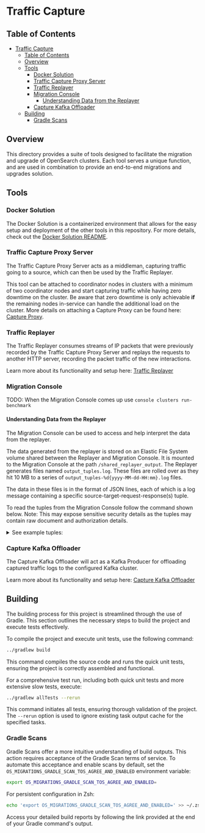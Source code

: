 # Traffic Capture

## Table of Contents

- [Traffic Capture](#traffic-capture)
  - [Table of Contents](#table-of-contents)
  - [Overview](#overview)
  - [Tools](#tools)
    - [Docker Solution](#docker-solution)
    - [Traffic Capture Proxy Server](#traffic-capture-proxy-server)
    - [Traffic Replayer](#traffic-replayer)
    - [Migration Console](#migration-console)
      - [Understanding Data from the Replayer](#understanding-data-from-the-replayer)
    - [Capture Kafka Offloader](#capture-kafka-offloader)
  - [Building](#building)
    - [Gradle Scans](#gradle-scans)

## Overview

This directory provides a suite of tools designed to facilitate the migration and upgrade of OpenSearch clusters. 
Each tool serves a unique function, and are used in combination to provide an end-to-end migrations and upgrades solution.

## Tools

### Docker Solution

The Docker Solution is a containerized environment that allows for the easy setup and deployment of the other tools in this repository.
For more details, check out the [Docker Solution README](dockerSolution/README.md).

### Traffic Capture Proxy Server

The Traffic Capture Proxy Server acts as a middleman, capturing traffic going to a source, which can then be used by the Traffic Replayer.

This tool can be attached to coordinator nodes in clusters with a minimum of two coordinator nodes and start capturing traffic
while having zero downtime on the cluster. Be aware that zero downtime is only achievable **if** the remaining nodes in-service can handle the additional load on the cluster. 
More details on attaching a Capture Proxy can be found here: [Capture Proxy](trafficCaptureProxyServer/README.md).

### Traffic Replayer

The Traffic Replayer consumes streams of IP packets that were previously recorded by the Traffic Capture Proxy Server and replays the requests to another HTTP
server, recording the packet traffic of the new interactions.

Learn more about its functionality and setup here: [Traffic Replayer](trafficReplayer/README.md)

### Migration Console

TODO: When the Migration Console comes up use `console clusters run-benchmark` 

#### Understanding Data from the Replayer

The Migration Console can be used to access and help interpret the data from the replayer.

The data generated from the replayer is stored on an Elastic File System volume shared between the Replayer and Migration Console.
It is mounted to the Migration Console at the path `/shared_replayer_output`. The Replayer generates files named `output_tuples.log`.
These files are rolled over as they hit 10 MB to a series of `output_tuples-%d{yyyy-MM-dd-HH:mm}.log` files.

The data in these files is in the format of JSON lines, each of which is a log message containing a specific source-target-request-response(s) tuple.

To read the tuples from the Migration Console follow the command shown below.
Note: This may expose sensitive security details as the tuples may contain raw document and authorization details.

<details>
<summary>See example tuples:</summary>

```sh
$ cat /shared-logs-output/traffic-replayer-default/*/tuples/tuples.log | jq
{
  "sourceRequest": {
    "Host": [
      "localhost:9200"
    ],
    "Authorization": [
      "Basic YWRtaW46YWRtaW4="
    ],
    "User-Agent": [
      "curl/8.7.1"
    ],
    "Accept": [
      "*/*"
    ],
    "Request-URI": "/",
    "Method": "GET",
    "HTTP-Version": "HTTP/1.1",
    "payload": {
      "inlinedBase64Body": ""
    }
  },
  "sourceResponse": {
    "content-type": [
      "application/json; charset=UTF-8"
    ],
    "content-length": [
      "538"
    ],
    "HTTP-Version": "HTTP/1.1",
    "Status-Code": 200,
    "Reason-Phrase": "OK",
    "response_time_ms": 10,
    "payload": {
      "inlinedJsonBody": {
        "name": "2383a194365a",
        "cluster_name": "docker-cluster",
        "cluster_uuid": "fhZZvFEiS92srLRLvGXKrA",
        "version": {
          "number": "7.10.2",
          "build_flavor": "oss",
          "build_type": "docker",
          "build_hash": "747e1cc71def077253878a59143c1f785afa92b9",
          "build_date": "2021-01-13T00:42:12.435326Z",
          "build_snapshot": false,
          "lucene_version": "8.7.0",
          "minimum_wire_compatibility_version": "6.8.0",
          "minimum_index_compatibility_version": "6.0.0-beta1"
        },
        "tagline": "You Know, for Search"
      }
    }
  },
  "targetRequest": {
    "Host": [
      "opensearchtarget"
    ],
    "Authorization": [
      "Basic YWRtaW46bXlTdHJvbmdQYXNzd29yZDEyMyE="
    ],
    "User-Agent": [
      "curl/8.7.1"
    ],
    "Accept": [
      "*/*"
    ],
    "Request-URI": "/",
    "Method": "GET",
    "HTTP-Version": "HTTP/1.1",
    "payload": {
      "inlinedBase64Body": ""
    }
  },
  "targetResponses": [
    {
      "content-type": [
        "application/json; charset=UTF-8"
      ],
      "content-length": [
        "568"
      ],
      "HTTP-Version": "HTTP/1.1",
      "Status-Code": 200,
      "Reason-Phrase": "OK",
      "response_time_ms": 112,
      "payload": {
        "inlinedJsonBody": {
          "name": "758b4454da60",
          "cluster_name": "docker-cluster",
          "cluster_uuid": "Uu3orSZ-Tie1Jnq7p-GrVw",
          "version": {
            "distribution": "opensearch",
            "number": "2.15.0",
            "build_type": "tar",
            "build_hash": "61dbcd0795c9bfe9b81e5762175414bc38bbcadf",
            "build_date": "2024-06-20T03:27:32.562036890Z",
            "build_snapshot": false,
            "lucene_version": "9.10.0",
            "minimum_wire_compatibility_version": "7.10.0",
            "minimum_index_compatibility_version": "7.0.0"
          },
          "tagline": "The OpenSearch Project: https://opensearch.org/"
        }
      }
    }
  ],
  "connectionId": "0242acfffe12000b-0000000a-0000000f-d1aa22e30e1211a4-eba39e55.0",
  "numRequests": 1,
  "numErrors": 0
}
{
  "sourceRequest": {
    "Host": [
      "localhost:9200"
    ],
    "Authorization": [
      "Basic YWRtaW46YWRtaW4="
    ],
    "User-Agent": [
      "curl/8.7.1"
    ],
    "Accept": [
      "*/*"
    ],
    "Request-URI": "/_cat/indices",
    "Method": "GET",
    "HTTP-Version": "HTTP/1.1",
    "payload": {
      "inlinedBase64Body": ""
    }
  },
  "sourceResponse": {
    "content-type": [
      "text/plain; charset=UTF-8"
    ],
    "content-length": [
      "162"
    ],
    "HTTP-Version": "HTTP/1.1",
    "Status-Code": 200,
    "Reason-Phrase": "OK",
    "response_time_ms": 12,
    "payload": {
      "inlinedTextBody": "green  open searchguard             KRWtFn0nQwi6BdObOAsCYQ 1 0 8 0 45.4kb 45.4kb\nyellow open sg7-auditlog-2024.10.04 F2PV5IeTT0aVxP_BmuJSaQ 1 1 4 0 57.8kb 57.8kb\n"
    }
  },
  "targetRequest": {
    "Host": [
      "opensearchtarget"
    ],
    "Authorization": [
      "Basic YWRtaW46bXlTdHJvbmdQYXNzd29yZDEyMyE="
    ],
    "User-Agent": [
      "curl/8.7.1"
    ],
    "Accept": [
      "*/*"
    ],
    "Request-URI": "/_cat/indices",
    "Method": "GET",
    "HTTP-Version": "HTTP/1.1",
    "payload": {
      "inlinedBase64Body": ""
    }
  },
  "targetResponses": [
    {
      "content-type": [
        "text/plain; charset=UTF-8"
      ],
      "content-length": [
        "249"
      ],
      "HTTP-Version": "HTTP/1.1",
      "Status-Code": 200,
      "Reason-Phrase": "OK",
      "response_time_ms": 39,
      "payload": {
        "inlinedTextBody": "green open .plugins-ml-config        hfn4ZxQCQvOe0BN5TejuJA 1 0  1 0  3.9kb  3.9kb\ngreen open .opensearch-observability 7LKST3UWQDiNZyG3rnSqxg 1 0  0 0   208b   208b\ngreen open .opendistro_security      AvLAB1yDR4uk8PEQ212Yvg 1 0 10 0 78.3kb 78.3kb\n"
      }
    }
  ],
  "connectionId": "0242acfffe12000b-0000000a-00000011-657b97d8be126192-72df00be.0",
  "numRequests": 1,
  "numErrors": 0
}
```

</details>

### Capture Kafka Offloader

The Capture Kafka Offloader will act as a Kafka Producer for offloading captured traffic logs to the configured Kafka cluster.

Learn more about its functionality and setup here: [Capture Kafka Offloader](captureKafkaOffloader/README.md)

## Building

The building process for this project is streamlined through the use of Gradle. This section outlines the necessary steps to build the project and execute tests effectively.

To compile the project and execute unit tests, use the following command:

```sh
../gradlew build
```

This command compiles the source code and runs the quick unit tests, ensuring the project is correctly assembled and functional.

For a comprehensive test run, including both quick unit tests and more extensive slow tests, execute:

```sh
../gradlew allTests --rerun
```

This command initiates all tests, ensuring thorough validation of the project. The `--rerun` option is used to ignore existing task output cache for the specified tasks.

### Gradle Scans

Gradle Scans offer a more intuitive understanding of build outputs.
This action requires acceptance of the Gradle Scan terms of service.
To automate this acceptance and enable scans by default, set the `OS_MIGRATIONS_GRADLE_SCAN_TOS_AGREE_AND_ENABLED` environment variable:

```sh
export OS_MIGRATIONS_GRADLE_SCAN_TOS_AGREE_AND_ENABLED=
```

For persistent configuration in Zsh:

```sh
echo 'export OS_MIGRATIONS_GRADLE_SCAN_TOS_AGREE_AND_ENABLED=' >> ~/.zshrc
```

Access your detailed build reports by following the link provided at the end of your Gradle command's output.
